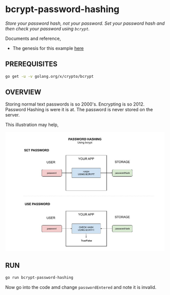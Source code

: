 # bcrypt-password-hashing

_Store your password hash, not your password.
Set your password hash and then check your password using `bcrypt`._

Documents and reference,

* The genesis for this example
  [here](https://gowebexamples.com/password-hashing/)

## PREREQUISITES

```bash
go get -u -v golang.org/x/crypto/bcrypt
```

## OVERVIEW

Storing normal text passwords is so 2000's.  Encrypting is so 2012.  
Password Hashing is were it is at.  The password is never stored
on the server.

This illustration may help,

![IMAGE - bcrypt-password-hashing - IMAGE](docs/pics/bcrypt-password-hashing.jpg)

## RUN

```bash
go run bcrypt-password-hashing
```

Now go into the code amd change `passwordEntered` and note it is
invalid.
